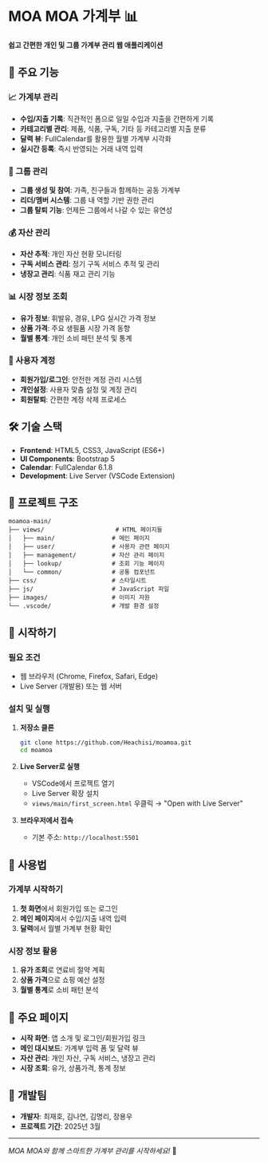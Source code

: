 # MOA MOA 가계부 📊

**쉽고 간편한 개인 및 그룹 가계부 관리 웹 애플리케이션**

## 🌟 주요 기능

### 📈 가계부 관리
- **수입/지출 기록**: 직관적인 폼으로 일일 수입과 지출을 간편하게 기록
- **카테고리별 관리**: 제품, 식품, 구독, 기타 등 카테고리별 지출 분류
- **달력 뷰**: FullCalendar를 활용한 월별 가계부 시각화
- **실시간 등록**: 즉시 반영되는 거래 내역 입력

### 👥 그룹 관리
- **그룹 생성 및 참여**: 가족, 친구들과 함께하는 공동 가계부
- **리더/멤버 시스템**: 그룹 내 역할 기반 권한 관리
- **그룹 탈퇴 기능**: 언제든 그룹에서 나갈 수 있는 유연성

### 💰 자산 관리
- **자산 추적**: 개인 자산 현황 모니터링
- **구독 서비스 관리**: 정기 구독 서비스 추적 및 관리
- **냉장고 관리**: 식품 재고 관리 기능

### 📊 시장 정보 조회
- **유가 정보**: 휘발유, 경유, LPG 실시간 가격 정보
- **상품 가격**: 주요 생필품 시장 가격 동향
- **월별 통계**: 개인 소비 패턴 분석 및 통계

### 🔐 사용자 계정
- **회원가입/로그인**: 안전한 계정 관리 시스템
- **개인설정**: 사용자 맞춤 설정 및 계정 관리
- **회원탈퇴**: 간편한 계정 삭제 프로세스

## 🛠️ 기술 스택

- **Frontend**: HTML5, CSS3, JavaScript (ES6+)
- **UI Components**: Bootstrap 5
- **Calendar**: FullCalendar 6.1.8
- **Development**: Live Server (VSCode Extension)

## 📁 프로젝트 구조

```
moamoa-main/
├── views/                    # HTML 페이지들
│   ├── main/                # 메인 페이지
│   ├── user/                # 사용자 관련 페이지
│   ├── management/          # 자산 관리 페이지
│   ├── lookup/              # 조회 기능 페이지
│   └── common/              # 공통 컴포넌트
├── css/                     # 스타일시트
├── js/                      # JavaScript 파일
├── images/                  # 이미지 자원
└── .vscode/                 # 개발 환경 설정
```

## 🚀 시작하기

### 필요 조건
- 웹 브라우저 (Chrome, Firefox, Safari, Edge)
- Live Server (개발용) 또는 웹 서버

### 설치 및 실행

1. **저장소 클론**
   ```bash
   git clone https://github.com/Heachisi/moamoa.git
   cd moamoa
   ```

2. **Live Server로 실행**
   - VSCode에서 프로젝트 열기
   - Live Server 확장 설치
   - `views/main/first_screen.html` 우클릭 → "Open with Live Server"

3. **브라우저에서 접속**
   - 기본 주소: `http://localhost:5501`

## 📱 사용법

### 가계부 시작하기
1. **첫 화면**에서 회원가입 또는 로그인
2. **메인 페이지**에서 수입/지출 내역 입력
3. **달력**에서 월별 가계부 현황 확인

### 시장 정보 활용
1. **유가 조회**로 연료비 절약 계획
2. **상품 가격**으로 쇼핑 예산 설정
3. **월별 통계**로 소비 패턴 분석

## 🎯 주요 페이지

- **시작 화면**: 앱 소개 및 로그인/회원가입 링크
- **메인 대시보드**: 가계부 입력 폼 및 달력 뷰
- **자산 관리**: 개인 자산, 구독 서비스, 냉장고 관리
- **시장 조회**: 유가, 상품가격, 통계 정보


## 👥 개발팀

- **개발자**: 최재호, 김나연, 김명리, 장용우
- **프로젝트 기간**: 2025년 3월

---

*MOA MOA와 함께 스마트한 가계부 관리를 시작하세요!* 💪
